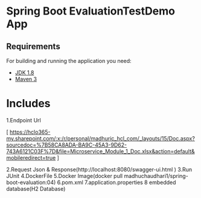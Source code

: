 # Spring Boot EvaluationTestDemo App  

## Requirements

For building and running the application you need:

- [JDK 1.8](http://www.oracle.com/technetwork/java/javase/downloads/jdk8-downloads-2133151.html)
- [Maven 3](https://maven.apache.org)


# Includes

1.Endpoint Url

[  https://hclo365-my.sharepoint.com/:x:/r/personal/madhuric_hcl_com/_layouts/15/Doc.aspx?sourcedoc=%7B58CA8ADA-BA9C-45A3-9D62-743A6121C03F%7D&file=Microservice_Module_1_Doc.xlsx&action=default&mobileredirect=true ]

2.Request Json & Response(http://localhost:8080/swagger-ui.html )
3.Run JUnit
4.DockerFile
5.Docker Image(docker pull madhuchaudhari1/spring-boot-evaluation:04)
6.pom.xml
7.application.properties
8 embedded database(H2 Database)

